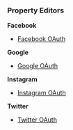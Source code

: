 ### Property Editors

**Facebook**

- [Facebook OAuth](Facebook%20OAuth.md)

**Google**

- [Google OAuth](Google%20OAuth.md)

**Instagram**

- [Instagram OAuth](Instagram%20OAuth.md)

**Twitter**

- [Twitter OAuth](Twitter%20OAuth.md)